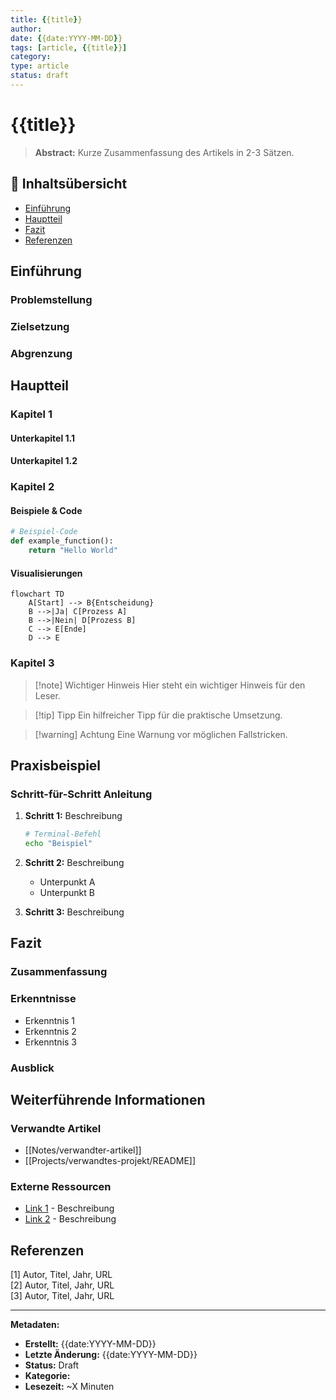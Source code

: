 ```yaml
---
title: {{title}}
author: 
date: {{date:YYYY-MM-DD}}
tags: [article, {{title}}]
category: 
type: article
status: draft
---
```


# {{title}}

> **Abstract:** Kurze Zusammenfassung des Artikels in 2-3 Sätzen.

## 📝 Inhaltsübersicht

- [Einführung](#einführung)
- [Hauptteil](#hauptteil)
- [Fazit](#fazit)
- [Referenzen](#referenzen)

## Einführung

### Problemstellung


### Zielsetzung


### Abgrenzung


## Hauptteil

### Kapitel 1

#### Unterkapitel 1.1


#### Unterkapitel 1.2


### Kapitel 2

#### Beispiele & Code

```python
# Beispiel-Code
def example_function():
    return "Hello World"
```

#### Visualisierungen

```mermaid
flowchart TD
    A[Start] --> B{Entscheidung}
    B -->|Ja| C[Prozess A]
    B -->|Nein| D[Prozess B]
    C --> E[Ende]
    D --> E
```

### Kapitel 3

> [!note] Wichtiger Hinweis
> Hier steht ein wichtiger Hinweis für den Leser.

> [!tip] Tipp
> Ein hilfreicher Tipp für die praktische Umsetzung.

> [!warning] Achtung
> Eine Warnung vor möglichen Fallstricken.

## Praxisbeispiel

### Schritt-für-Schritt Anleitung

1. **Schritt 1:** Beschreibung
   ```bash
   # Terminal-Befehl
   echo "Beispiel"
   ```

2. **Schritt 2:** Beschreibung
   - Unterpunkt A
   - Unterpunkt B

3. **Schritt 3:** Beschreibung

## Fazit

### Zusammenfassung


### Erkenntnisse

- Erkenntnis 1
- Erkenntnis 2
- Erkenntnis 3

### Ausblick


## Weiterführende Informationen

### Verwandte Artikel

- [[Notes/verwandter-artikel]]
- [[Projects/verwandtes-projekt/README]]

### Externe Ressourcen

- [Link 1](https://example.com) - Beschreibung
- [Link 2](https://example.com) - Beschreibung

## Referenzen

[1] Autor, Titel, Jahr, URL  
[2] Autor, Titel, Jahr, URL  
[3] Autor, Titel, Jahr, URL  

---

**Metadaten:**
- **Erstellt:** {{date:YYYY-MM-DD}}
- **Letzte Änderung:** {{date:YYYY-MM-DD}}
- **Status:** Draft
- **Kategorie:** 
- **Lesezeit:** ~X Minuten